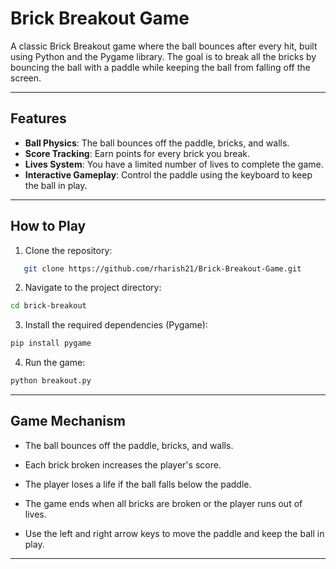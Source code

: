 # Brick Breakout Game

A classic Brick Breakout game where the ball bounces after every hit, built using Python and the Pygame library. The goal is to break all the bricks by bouncing the ball with a paddle while keeping the ball from falling off the screen.

---

## Features

- **Ball Physics**: The ball bounces off the paddle, bricks, and walls.
- **Score Tracking**: Earn points for every brick you break.
- **Lives System**: You have a limited number of lives to complete the game.
- **Interactive Gameplay**: Control the paddle using the keyboard to keep the ball in play.

---

## How to Play

1. Clone the repository:
```bash
   git clone https://github.com/rharish21/Brick-Breakout-Game.git
```

2. Navigate to the project directory:

```bash
cd brick-breakout
```

3. Install the required dependencies (Pygame):

```bash
pip install pygame
```

4. Run the game:

```bash
python breakout.py
```
---

## Game Mechanism

- The ball bounces off the paddle, bricks, and walls.

- Each brick broken increases the player's score.

- The player loses a life if the ball falls below the paddle.

- The game ends when all bricks are broken or the player runs out of lives.

- Use the left and right arrow keys to move the paddle and keep the ball in play.

---
